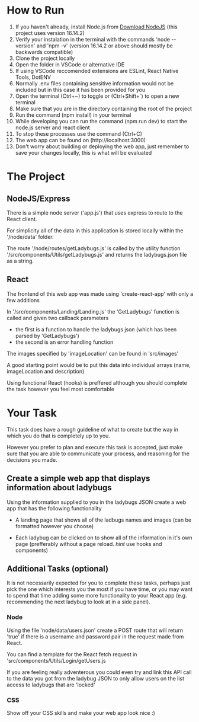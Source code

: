 # How to Run

1.  If you haven't already, install Node.js from [Download NodeJS](https://nodejs.org/en/download/) (this project uses version 16.14.2)
2.  Verify your instalation in the terminal with the commands 'node --version' and 'npm -v' (version 16.14.2 or above should mostly be backwards compatible)
3.  Clone the project locally
4.  Open the folder in VSCode or alternative IDE
5.  If using VSCode reccomended extensions are ESLint, React Native Tools, DotENV
6.  Normally .env files containing sensitive information would not be included but in this case it has been provided for you
7.  Open the terminal (Ctrl+~) to toggle or (Ctrl+Shift+`) to open a new terminal
8.  Make sure that you are in the directory containing the root of the project
9.  Run the command (npm install) in your terminal
10. While developing you can run the command (npm run dev) to start the node.js server and react client
11. To stop these processes use the command (Ctrl+C)
12. The web app can be found on (http://localhost:3000)
13. Don't worry about building or deploying the web app, just remember to save your changes locally, this is what will be evaluated

# The Project

## NodeJS/Express

There is a simple node server ('app.js') that uses express to route to the React client.

For simplicity all of the data in this application is stored locally within the '/node/data' folder.

The route '/node/routes/getLadybugs.js' is called by the utility function '/src/components/Utils/getLadybugs.js' and returns the ladybugs.json file as a string.

## React

The frontend of this web app was made using 'create-react-app' with only a few additions

In '/src/components/Landing/Landing.js' the 'GetLadybugs' function is called and given two callback parameters

-   the first is a function to handle the ladybugs json (which has been parsed by 'GetLadybugs')
-   the second is an error handling function

The images specified by 'imageLocation' can be found in 'src/images'

A good starting point would be to put this data into individual arrays (name, imageLocation and description)

Using functional React (hooks) is preffered although you should complete the task however you feel most comfortable

# Your Task

This task does have a rough guideline of what to create but the way in which you do that is completely up to you.

However you prefer to plan and execute this task is accepted, just make sure that you are able to communicate your process, and reasoning for the decisions you made.

## Create a simple web app that displays information about ladybugs

Using the information supplied to you in the ladybugs JSON create a web app that has the following functionality

-   A landing page that shows all of the ladbugs names and images (can be formatted however you choose)

-   Each ladybug can be clicked on to show all of the information in it's own page (prefferably without a page reload. _hint_ use hooks and components)

## Additional Tasks (optional)

It is not necessarily expected for you to complete these tasks, perhaps just pick the one which interests you the most if you have time, or you may want to spend that time adding some more functionality to your React app (e.g. recommending the next ladybug to look at in a side panel).

### Node

Using the file 'node/data/users.json' create a POST route that will return 'true' if there is a username and password pair in the request made from React.

You can find a template for the React fetch request in 'src/components/Utils/Login/getUsers.js

If you are feeling really adventerous you could even try and link this API call to the data you got from the ladybug JSON to only allow users on the list access to ladybugs that are 'locked'

### CSS

Show off your CSS skills and make your web app look nice :)
